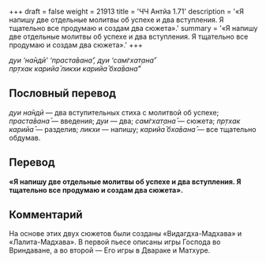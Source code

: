 +++
draft = false
weight = 21913
title = 'ЧЧ Антйа 1.71'
description = '«Я напишу две отдельные молитвы об успехе и два вступления. Я тщательно все продумаю и создам два сюжета».'
summary = '«Я напишу две отдельные молитвы об успехе и два вступления. Я тщательно все продумаю и создам два сюжета».'
+++

_дуи ‘на̄ндӣ’ ‘праста̄вана̄’, дуи ‘сам̇гхат̣ана̄’  
пр̣тхак карийа̄ ликхи карийа̄ бха̄вана̄”_

## Пословный перевод

_дуи_ _на̄ндӣ_ — два вступительных стиха с молитвой об успехе; _праста̄вана̄_ — введения; _дуи_ — два; _сам̇гхат̣ана̄_ — сюжета; _пр̣тхак_ _карийа̄_ — разделив; _ликхи_ — напишу; _карийа̄_ _бха̄вана̄_ — все тщательно обдумав.

## Перевод

**«Я напишу две отдельные молитвы об успехе и два вступления. Я тщательно все продумаю и создам два сюжета».**

## Комментарий

На основе этих двух сюжетов были созданы «Видагдха-Мадхава» и «Лалита-Мадхава». В первой пьесе описаны игры Господа во Вриндаване, а во второй — Его игры в Двараке и Матхуре.

